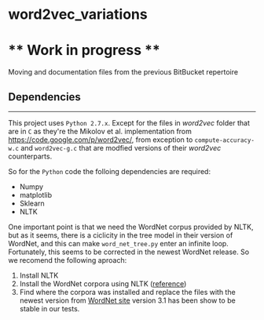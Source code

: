 word2vec_variations
===================

** Work in progress ** 
===================
Moving and documentation files from the previous BitBucket repertoire


## **Dependencies**
-----------------------
This project uses `Python 2.7.x`. Except for the files in _word2vec_ folder that are in `C` as they're the Mikolov et al. implementation from <https://code.google.com/p/word2vec/>, from exception to `compute-accuracy-w.c` and `word2vec-g.c` that are modfied versions of their _word2vec_ counterparts.

So for the `Python` code the folloing dependencies are required:

- Numpy
- matplotlib
- Sklearn
- NLTK

One important point is that we need the WordNet corpus provided by NLTK, but as it seems, there is a ciclicity in the tree model in their version of WordNet, and this can make `word_net_tree.py` enter an infinite loop. Fortunately, this seems to be corrected in the newest WordNet release. So we recomend the following aproach: 
1. Install NLTK
2. Install the WordNet corpora using NLTK ([reference](http://www.nltk.org/data.html))
3. Find where the corpora was installed and replace the files with the newest version from [WordNet site](http://wordnet.princeton.edu/wordnet/download/current-version/) version 3.1 has been show to be stable in our tests.

